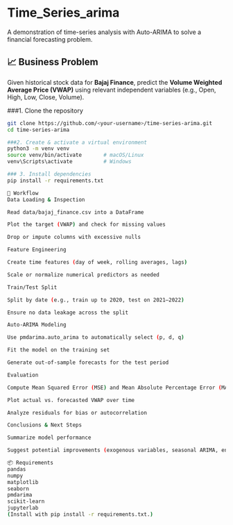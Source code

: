 # Time_Series_arima

A demonstration of time-series analysis with Auto-ARIMA to solve a financial forecasting problem.

## 📈 Business Problem
Given historical stock data for **Bajaj Finance**, predict the **Volume Weighted Average Price (VWAP)** using relevant independent variables (e.g., Open, High, Low, Close, Volume).

###1. Clone the repository
```bash
git clone https://github.com/<your-username>/time-series-arima.git
cd time-series-arima

###2. Create & activate a virtual environment
python3 -m venv venv
source venv/bin/activate       # macOS/Linux
venv\Scripts\activate          # Windows

### 3. Install dependencies
pip install -r requirements.txt

🧰 Workflow
Data Loading & Inspection

Read data/bajaj_finance.csv into a DataFrame

Plot the target (VWAP) and check for missing values

Drop or impute columns with excessive nulls

Feature Engineering

Create time features (day of week, rolling averages, lags)

Scale or normalize numerical predictors as needed

Train/Test Split

Split by date (e.g., train up to 2020, test on 2021–2022)

Ensure no data leakage across the split

Auto-ARIMA Modeling

Use pmdarima.auto_arima to automatically select (p, d, q)

Fit the model on the training set

Generate out-of-sample forecasts for the test period

Evaluation

Compute Mean Squared Error (MSE) and Mean Absolute Percentage Error (MAPE)

Plot actual vs. forecasted VWAP over time

Analyze residuals for bias or autocorrelation

Conclusions & Next Steps

Summarize model performance

Suggest potential improvements (exogenous variables, seasonal ARIMA, ensemble methods)

📦 Requirements
pandas
numpy
matplotlib
seaborn
pmdarima
scikit-learn
jupyterlab
(Install with pip install -r requirements.txt.)

